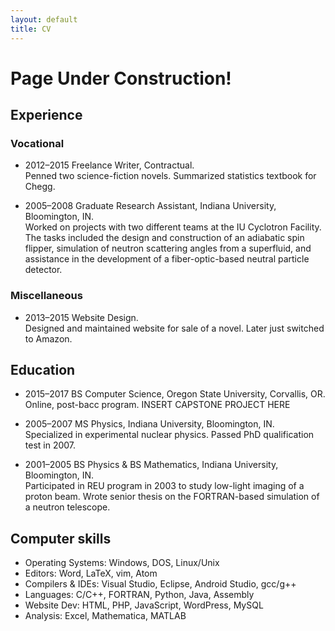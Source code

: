 ```yaml
---
layout: default
title: CV
---
```


# Page Under Construction!

## Experience
### Vocational
* 2012–2015 Freelance Writer, Contractual.  
Penned two science-fiction novels. Summarized statistics textbook for Chegg.

* 2005–2008 Graduate Research Assistant, Indiana University, Bloomington, IN.  
Worked on projects with two different teams at the IU Cyclotron Facility. The tasks included the design and construction of an adiabatic spin flipper, simulation of neutron scattering angles from a superfluid, and assistance in the development of a fiber-optic-based neutral particle detector.

### Miscellaneous
* 2013–2015 Website Design.  
Designed and maintained website for sale of a novel. Later just switched to Amazon.

## Education
* 2015–2017 BS Computer Science, Oregon State University, Corvallis, OR.  
Online, post-bacc program. INSERT CAPSTONE PROJECT HERE

* 2005–2007 MS Physics, Indiana University, Bloomington, IN.  
Specialized in experimental nuclear physics. Passed PhD qualification test in 2007.

* 2001–2005 BS Physics & BS Mathematics, Indiana University, Bloomington, IN.  
Participated in REU program in 2003 to study low-light imaging of a proton beam. Wrote senior thesis on the FORTRAN-based simulation of a neutron telescope.

## Computer skills
* Operating Systems: Windows, DOS, Linux/Unix
* Editors: Word, LaTeX, vim, Atom
* Compilers & IDEs: Visual Studio, Eclipse, Android Studio, gcc/g++
* Languages: C/C++, FORTRAN, Python, Java, Assembly
* Website Dev: HTML, PHP, JavaScript, WordPress, MySQL
* Analysis: Excel, Mathematica, MATLAB
